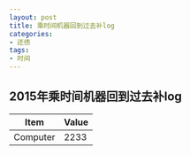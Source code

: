 ```yaml
---
layout: post
title: 乘时间机器回到过去补log
categories:
- 还债
tags:
- 时间
---
```


## 2015年乘时间机器回到过去补log

Item | Value
-----|-----
Computer|2233
